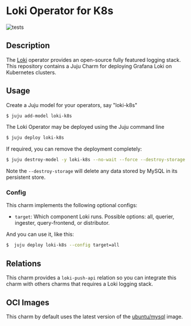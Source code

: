 # Loki Operator for K8s

![tests](https://github.com/canonical/loki-operator/actions/workflows/run-tests.yaml/badge.svg)

## Description

The [Loki](https://grafana.com/oss/loki/) operator provides an open-source fully featured logging stack. This repository contains a Juju Charm for deploying Grafana Loki on Kubernetes clusters.


## Usage

Create a Juju model for your operators, say "loki-k8s"

```bash
$ juju add-model loki-k8s
```

The Loki Operator may be deployed using the Juju command line

```bash
$ juju deploy loki-k8s
```

If required, you can remove the deployment completely:

```bash
$ juju destroy-model -y loki-k8s --no-wait --force --destroy-storage
```
Note the `--destroy-storage` will delete any data stored by MySQL in its persistent store.

### Config

This charm implements the following optional configs:

- `target`: Which component Loki runs. Possible options: all, querier, ingester, query-frontend, or distributor.

And you can use it, like this:

```bash
$  juju deploy loki-k8s --config target=all
```


## Relations

This charm provides a `loki-push-api` relation so you can integrate this charm with others charms that requires a Loki logging stack.


## OCI Images

This charm by default uses the latest version of the [ubuntu/mysql](https://hub.docker.com/r/ubuntu/mysql) image.


